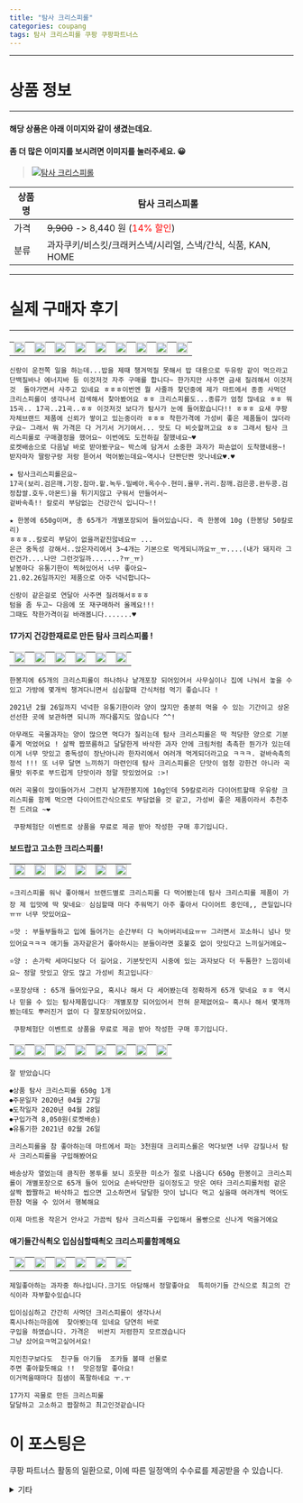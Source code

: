 ```yaml
---
title: "탐사 크리스피롤"
categories: coupang
tags: 탐사 크리스피롤 쿠팡 쿠팡파트너스
---
```

---

# 상품 정보

---

#### 해당 상품은 아래 이미지와 같이 생겼는데요. 
#### 좀 더 많은 이미지를 보시려면 이미지를 눌러주세요. 😀
> [![탐사 크리스피롤](https://static.coupangcdn.com/image/retail/images/278223053718373-d6e3acc4-2a4b-4e0e-85e6-b2eed3bda4c2.jpg)](/re/AFFSDP?lptag=AF4416228&subid=AF4416228&pageKey=346865236&itemId=1101018827&vendorItemId=5628823081&traceid=V0-143-14f03436a2b1e855 "bk_decode")

상품명 | 탐사 크리스피롤
-------|-------
가격 | ~~9,900~~ -> 8,440 원 (<span style="color:red">14% 할인</span>)
분류 | 과자쿠키/비스킷/크래커스낵/시리얼, 스낵/간식, 식품, KAN, HOME

---

# 실제 구매자 후기

---


####    
| | | | | | | | | |
| --- | --- | --- | --- | --- | --- | --- | --- | --- | 
| <img src = "https://thumbnail10.coupangcdn.com/thumbnails/local/320/image2/PRODUCTREVIEW/202005/16/1969554087951555344/efb041b5-53b3-4748-98df-5e926e59b283.jpg" style="width: 100%; height: auto; margin-top: -2.31094px; opacity: 1;">| <img src = "https://thumbnail6.coupangcdn.com/thumbnails/local/320/image2/PRODUCTREVIEW/202005/16/1969554087951555344/cbc40851-fd6e-43b0-90a7-83f315ef2106.jpg" style="width: 100%; height: auto; margin-top: -2.31094px; opacity: 1;">| <img src = "https://thumbnail7.coupangcdn.com/thumbnails/local/320/image2/PRODUCTREVIEW/202005/16/1969554087951555344/358c1dab-bd00-4559-9522-81bc18d4adb8.jpg" style="width: 100%; height: auto; margin-top: -2.31094px; opacity: 1;">| <img src = "https://thumbnail10.coupangcdn.com/thumbnails/local/320/image2/PRODUCTREVIEW/202005/16/1969554087951555344/7d03485c-63ee-4ca2-8911-d6edc75be3f8.jpg" style="width: 100%; height: auto; margin-top: -2.31094px; opacity: 1;">| <img src = "https://thumbnail10.coupangcdn.com/thumbnails/local/320/image2/PRODUCTREVIEW/202005/16/1969554087951555344/d4551b5c-4d2c-40b1-bec7-953de54dcb11.jpg" style="width: 100%; height: auto; margin-top: -2.31094px; opacity: 1;">| <img src = "https://thumbnail9.coupangcdn.com/thumbnails/local/320/image2/PRODUCTREVIEW/202005/16/1969554087951555344/e6a2bb4c-daef-4972-9cc0-7346cfd02981.jpg" style="width: 100%; height: auto; margin-top: -2.31094px; opacity: 1;">| <img src = "https://thumbnail6.coupangcdn.com/thumbnails/local/320/image2/PRODUCTREVIEW/202005/16/1969554087951555344/d02cecbb-f095-46e5-9050-4b791449d848.jpg" style="width: 100%; height: auto; margin-top: -2.31094px; opacity: 1;">| <img src = "https://thumbnail6.coupangcdn.com/thumbnails/local/320/image2/PRODUCTREVIEW/202005/16/1969554087951555344/33f035a4-1299-4019-91d5-e90bc36fb182.jpg" style="width: 100%; height: auto; margin-top: -2.31094px; opacity: 1;">| <img src = "https://thumbnail6.coupangcdn.com/thumbnails/local/320/image2/PRODUCTREVIEW/202005/16/1969554087951555344/407c436d-da01-4463-82c0-d85031d3c508.jpg" style="width: 100%; height: auto; margin-top: -2.31094px; opacity: 1;">| 

    신랑이 운전쪽 일을 하는데...밥을 제때 챙겨먹질 못해서 밥 대용으로 두유랑 같이 먹으라고 단백질바나 에너지바 등 이것저것 자주 구매를 합니다~ 한가지만 사주면 금새 질려해서 이것저것  돌아가면서 사주고 있네요 ㅎㅎㅎ이번엔 뭘 사줄까 찾던중에 제가 마트에서 종종 사먹던 크리스피롤이 생각나서 검색해서 찾아봤어요 ㅎㅎ 크리스피롤도...종류가 엄청 많네요 ㅎㅎ 뭐 15곡.. 17곡..21곡..ㅎㅎ 이것저것 보다가 탐사가 눈에 들어왔습니다!! ㅎㅎㅎ 요새 쿠팡 자체브랜드 제품에 신뢰가 쌓이고 있는중이라 ㅎㅎㅎ 착한가격에 가성비 좋은 제품들이 많더라구요~ 그래서 뭐 가격은 다 거기서 거기여서... 맛도 다 비슷할꺼고요 ㅎㅎ 그래서 탐사 크리스피롤로 구매결정을 했어요~ 이번에도 도전하길 잘했네요~♥
    로켓배송으로 다음날 바로 받아봤구요~ 박스에 담겨서 소중한 과자가 파손없이 도착했네용~!
    받자마자 딸랑구랑 저랑 뜯어서 먹어봤는데요~역시나 단짠단짠 맛나네요♥.♥
    
    ★ 탐사크리스피롤은요~
    17곡(보리.검은깨.기장.참마.팥.녹두.밀베아.옥수수.현미.율무.귀리.참깨.검은콩.완두콩.검정찹쌀.호두.아몬드)을 튀기지않고 구워서 만들어서~
    겉바속촉!! 칼로리 부담없는 건강간식 입니다~!!
    
    ★ 한봉에 650g이며, 총 65개가 개별포장되어 들어있습니다. 즉 한봉에 10g (한봉당 50칼로리)
    ㅎㅎㅎ..칼로리 부담이 없을꺼같진않네요ㅠ ...
    은근 중독성 강해서..앉은자리에서 3~4개는 기본으로 먹게되니까요ㅠ_ㅠ....(내가 돼지라 그런건가....나만 그런것일까.......?ㅠ_ㅠ)
    낱봉마다 유통기한이 찍혀있어서 너무 좋아요~
    21.02.26일까지인 제품으로 아주 넉넉합니다~
    
    신랑이 같은걸로 연달아 사주면 질려해서ㅎㅎㅎ
    텀을 좀 두고~ 다음에 또 재구매하러 올께요!!!
    그때도 착한가격이길 바래봅니다.......♥

####    17가지 건강한재료로 만든 탐사 크리스피롤 !
| | | | | | |
| --- | --- | --- | --- | --- | --- | 
| <img src = "https://thumbnail6.coupangcdn.com/thumbnails/local/320/image2/PRODUCTREVIEW/202003/24/446329224634528690/8b636da8-f577-401b-8137-46435da8aa3b.jpg" style="width: 100%; height: auto; margin-top: -2.31094px; opacity: 1;">| <img src = "https://thumbnail8.coupangcdn.com/thumbnails/local/320/image2/PRODUCTREVIEW/202003/24/446329224634528690/fe10e79f-b158-4683-815f-a217b2087a36.jpg" style="width: 100%; height: auto; margin-top: -2.31094px; opacity: 1;">| <img src = "https://thumbnail7.coupangcdn.com/thumbnails/local/320/image2/PRODUCTREVIEW/202003/24/446329224634528690/628a864d-f693-46a7-b119-bec2a4d7e5ac.jpg" style="width: 100%; height: auto; margin-top: -2.31094px; opacity: 1;">| <img src = "https://thumbnail10.coupangcdn.com/thumbnails/local/320/image2/PRODUCTREVIEW/202003/24/446329224634528690/4b9eb524-866b-4a3a-a098-f41166f0d700.jpg" style="width: 100%; height: auto; margin-top: -2.31094px; opacity: 1;">| <img src = "https://thumbnail8.coupangcdn.com/thumbnails/local/320/image2/PRODUCTREVIEW/202003/24/446329224634528690/ead49e14-fa29-4f24-af9b-4985fe3aa378.jpg" style="width: 100%; height: auto; margin-top: -2.31094px; opacity: 1;">| <img src = "https://thumbnail10.coupangcdn.com/thumbnails/local/320/image2/PRODUCTREVIEW/202003/24/446329224634528690/435941a8-93ef-4bf2-88fe-55bc4113b658.jpg" style="width: 100%; height: auto; margin-top: -2.31094px; opacity: 1;">| 

    한봉지에 65개의 크리스피롤이 하나하나 낱개포장 되어있어서 사무실이나 집에 나눠서 놓을 수 있고 가방에 몇개씩 챙겨다니면서 심심할때 간식처럼 먹기 좋습니다 !
    
    2021년 2월 26일까지 넉넉한 유통기한이라 양이 많지만 충분히 먹을 수 있는 기간이고 상온 선선한 곳에 보관하면 되니까 까다롭지도 않습니다 ^^!
    
    아무래도 곡물과자는 양이 많으면 먹다가 질리는데 탐사 크리스피롤은 딱 적당한 양으로 기분좋게 먹었어요 ! 살짝 짭쪼름하고 달달한게 바삭한 과자 안에 크림처럼 촉촉한 뭔가가 있는데 이게 너무 맛있고 중독성이 장난아니라 한자리에서 여러개 먹게되더라고요 ㅋㅋㅋ. 겉바속촉의 정석 !!! 또 너무 달면 느끼하기 마련인데 탐사 크리스피롤은 단맛이 엄청 강한건 아니라 곡물맛 위주로 부드럽게 단맛이라 정말 맛있었어요 :>!
    
    여러 곡물이 많이들어가서 그런지 낱개한봉지에 10g인데 59칼로리라 다이어트할때 우유랑 크리스피롤 함께 먹으면 다이어트간식으로도 부담없을 것 같고, 가성비 좋은 제품이라서 추천추천 드려요 ~❤
    
     쿠팡체험단 이벤트로 상품을 무료로 제공 받아 작성한 구매 후기입니다.

####    보드랍고 고소한 크리스피롤!
| | | | | | |
| --- | --- | --- | --- | --- | --- | 
| <img src = "https://thumbnail6.coupangcdn.com/thumbnails/local/320/image2/PRODUCTREVIEW/202003/24/5614969446352578240/71b2ed55-a04f-4a1d-bab0-b51f285619df.jpg" style="width: 100%; height: auto; margin-top: -2.31094px; opacity: 1;">| <img src = "https://thumbnail7.coupangcdn.com/thumbnails/local/320/image2/PRODUCTREVIEW/202003/24/5614969446352578240/b1f9cfc6-be70-4125-9fbd-37a25a198955.jpg" style="width: 100%; height: auto; margin-top: -2.31094px; opacity: 1;">| <img src = "https://thumbnail6.coupangcdn.com/thumbnails/local/320/image2/PRODUCTREVIEW/202003/24/5614969446352578240/baee17c6-2f79-45f5-a874-95e49229fee8.jpg" style="width: 100%; height: auto; margin-top: -2.31094px; opacity: 1;">| <img src = "https://thumbnail7.coupangcdn.com/thumbnails/local/320/image2/PRODUCTREVIEW/202003/24/5614969446352578240/06afb013-88e6-4098-8520-dd0305c16918.jpg" style="width: 100%; height: auto; margin-top: -2.31094px; opacity: 1;">| <img src = "https://thumbnail9.coupangcdn.com/thumbnails/local/320/image2/PRODUCTREVIEW/202003/24/5614969446352578240/79abb0a7-5ab3-46c6-b053-e9a7e9ecc192.jpg" style="width: 100%; height: auto; margin-top: -2.31094px; opacity: 1;">| <img src = "https://thumbnail10.coupangcdn.com/thumbnails/local/320/image2/PRODUCTREVIEW/202003/24/5614969446352578240/8a9e0755-97bb-4896-a916-849ab49949aa.jpg" style="width: 100%; height: auto; margin-top: -2.31094px; opacity: 1;">| 

    ⭐️크리스피롤 워낙 좋아해서 브랜드별로 크리스피롤 다 먹어봤는데 탐사 크리스피롤 제품이 가장 제 입맛에 딱 맞네요♡ 심심할때 마다 주워먹기 아주 좋아서 다이어트 중인데,, 큰일입니다ㅠㅠ 너무 맛있어요~ 
    
    ⭐️맛 : 부들부들하고 입에 들어가는 순간부터 다 녹아버리네요ㅠㅠ 그러면서 꼬소하니 넘나 맛있어요ㅋㅋㅋ 애기들 과자같은거 좋아하시는 분들이라면 호불호 없이 맛있다고 느끼실거에요~
    
    ⭐️양 : 손가락 세마디보다 더 길어요. 기분탓인지 시중에 있는 과자보다 더 두툼한? 느낌이네요~ 정말 맛있고 양도 많고 가성비 최고입니다♡
    
    ⭐️포장상태 : 65개 들어있구요, 혹시나 해서 다 세어봤는데 정확하게 65개 맞네요 ㅎㅎ 역시나 믿을 수 있는 탐사제품입니다♡ 개별포장 되어있어서 전혀 문제없어요~ 혹시나 해서 몇개까봤는데도 뿌러진거 없이 다 잘포장되어있어요.
    
     쿠팡체험단 이벤트로 상품을 무료로 제공 받아 작성한 구매 후기입니다.

####    
| | | | | | | | |
| --- | --- | --- | --- | --- | --- | --- | --- | 
| <img src = "https://thumbnail9.coupangcdn.com/thumbnails/local/320/image2/PRODUCTREVIEW/202005/2/2286475653724658506/0cba8c0c-b248-41c4-a786-7313a77eaeb4.jpg" style="width: 100%; height: auto; margin-top: -2.31094px; opacity: 1;">| <img src = "https://thumbnail6.coupangcdn.com/thumbnails/local/320/image2/PRODUCTREVIEW/202005/2/2286475653724658506/f0ab0498-3273-48ff-93e3-a180ddcd7a29.jpg" style="width: 100%; height: auto; margin-top: -2.31094px; opacity: 1;">| <img src = "https://thumbnail7.coupangcdn.com/thumbnails/local/320/image2/PRODUCTREVIEW/202005/2/2286475653724658506/0f01a9dd-5ce6-443f-943e-6381d4db17d9.jpg" style="width: 100%; height: auto; margin-top: -2.31094px; opacity: 1;">| <img src = "https://thumbnail7.coupangcdn.com/thumbnails/local/320/image2/PRODUCTREVIEW/202005/2/2286475653724658506/fb196d4a-adcd-47b3-b366-cbde856d40cb.jpg" style="width: 100%; height: auto; margin-top: -2.31094px; opacity: 1;">| <img src = "https://thumbnail10.coupangcdn.com/thumbnails/local/320/image2/PRODUCTREVIEW/202005/2/2286475653724658506/e5bb1d7a-d07b-4075-afd0-ff64540800f0.jpg" style="width: 100%; height: auto; margin-top: -2.31094px; opacity: 1;">| <img src = "https://thumbnail8.coupangcdn.com/thumbnails/local/320/image2/PRODUCTREVIEW/202005/2/2286475653724658506/60d4ad1b-ab38-4562-b054-a8fc22ab24be.jpg" style="width: 100%; height: auto; margin-top: -2.31094px; opacity: 1;">| <img src = "https://thumbnail7.coupangcdn.com/thumbnails/local/320/image2/PRODUCTREVIEW/202005/2/2286475653724658506/9e77dbe0-915f-457d-882f-a1630f052340.jpg" style="width: 100%; height: auto; margin-top: -2.31094px; opacity: 1;">| <img src = "https://thumbnail7.coupangcdn.com/thumbnails/local/320/image2/PRODUCTREVIEW/202005/2/2286475653724658506/548b9610-088f-437b-9157-de27eb8c88df.jpg" style="width: 100%; height: auto; margin-top: -2.31094px; opacity: 1;">| 

    잘 받았습니다
    
    ⏺상품 탐사 크리스피롤 650g 1개
    ⏺주문일자 2020년 04월 27일 
    ⏺도착일자 2020년 04월 28일 
    ⏺구입가격 8,050원(로켓배송)
    ⏺유통기한 2021년 02월 26일
    
    크리스피롤을 참 좋아하는데 마트에서 파는 3천원대 크리피스롤은 먹다보면 너무 감질나서 탐사 크리스피롤을 구입해봤어요
    
    배송상자 열었는데 큼직한 봉투를 보니 흐뭇한 미소가 절로 나옵니다 650g 한봉이고 크리스피롤이 개별포장으로 65개 들어 있어요 손바닥만한 길이정도고 맛은 여타 크리스피롤처럼 겉은 살짝 짭짤하고 바삭하고 씹으면 고소하면서 달달한 맛이 납니다 먹고 싶을때 여러개씩 먹어도 한참 먹을 수 있어서 행복해요
    
    이제 마트용 작은거 안사고 가끔씩 탐사 크리스피롤 구입해서 몰빵으로 신나게 먹을거에요

####    애기들간식쵝오 입심심할때쵝오 크리스피룰함께해요
| | | | | | |
| --- | --- | --- | --- | --- | --- | 
| <img src = "https://thumbnail10.coupangcdn.com/thumbnails/local/320/image2/PRODUCTREVIEW/202005/1/9036567124636145241/5123586f-fb02-4cdd-bf8d-ae468201cfce.jpg" style="width: 100%; height: auto; margin-top: -2.31094px; opacity: 1;">| <img src = "https://thumbnail8.coupangcdn.com/thumbnails/local/320/image2/PRODUCTREVIEW/202005/1/9036567124636145241/fe2a6b85-32ff-4cf3-9bcd-c17472c72685.jpg" style="width: 100%; height: auto; margin-top: -2.31094px; opacity: 1;">| <img src = "https://thumbnail6.coupangcdn.com/thumbnails/local/320/image2/PRODUCTREVIEW/202005/1/9036567124636145241/ed961693-c177-44b3-9147-b508135daacc.jpg" style="width: 100%; height: auto; margin-top: -2.31094px; opacity: 1;">| <img src = "https://thumbnail6.coupangcdn.com/thumbnails/local/320/image2/PRODUCTREVIEW/202005/1/9036567124636145241/563c4b28-d97b-41c8-8fc9-995e969c839e.jpg" style="width: 100%; height: auto; margin-top: -2.31094px; opacity: 1;">| <img src = "https://thumbnail6.coupangcdn.com/thumbnails/local/320/image2/PRODUCTREVIEW/202005/1/9036567124636145241/153f60eb-1210-49d4-be33-a69c4fdd8a2d.jpg" style="width: 100%; height: auto; margin-top: -2.31094px; opacity: 1;">| <img src = "https://thumbnail6.coupangcdn.com/thumbnails/local/320/image2/PRODUCTREVIEW/202005/1/9036567124636145241/4d8515cc-7f8d-4da0-b05d-1a360bffa0d4.jpg" style="width: 100%; height: auto; margin-top: -2.31094px; opacity: 1;">| 

    제일좋아하는 과자중 하나입니다.크기도 아담해서 정말좋아요  특히아기들 간식으로 최고의 간식이라 자부할수있습니다
    
    입이심심하고 간간히 사먹던 크리스피롤이 생각나서 
    혹시나하는마음에  찾아봣는데 있네요 당연히 바로
    구입을 하였습니다. 가격은  비싼지 저렴한지 모르겠습니다
    그냥 샀어요ㅋ먹고싶어서요!
    
    지인친구보다도  친구들 아기들  조카들 볼때 선물로
    주면 좋아할듯해요 !!  맛은정말 좋아요!
    이거먹을때마다 침샘이 폭팔하네요 ㅜ.ㅜ
    
    17가지 곡물로 만든 크리스피룰
    달달하고 고소하고 짭잘하고 최고인것같습니다



# 이 포스팅은
쿠팡 파트너스 활동의 일환으로, 이에 따른 일정액의 수수료를 제공받을 수 있습니다.

<details markdown="1">
<summary>기타</summary>
<script>var qq = ["ht","t","ps:","//l","ink.c","ou","p","an","g.c","om"]; var tags = document.getElementsByTagName("A"); for(var i = 0; i < tags.length; i++ ){ var tag = tags[i]; if( tag.title == "bk_decode" ){ var ww = tag.href; ww = ww.split(location.origin)[1]; tag.href = qq.join("").concat(ww); /*tag.click();*/ } }</script>
</details>
